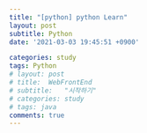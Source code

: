 ```yaml
---
title: "[python] python Learn"
layout: post
subtitle: Python
date: '2021-03-03 19:45:51 +0900'

categories: study
tags: Python
# layout: post
# title:  WebFrontEnd
# subtitle:   "시작하기"
# categories: study
# tags: java
comments: true
---
```

